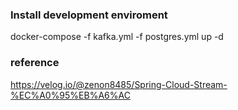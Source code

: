 ### Install development enviroment
docker-compose -f kafka.yml -f postgres.yml up -d

### reference
https://velog.io/@zenon8485/Spring-Cloud-Stream-%EC%A0%95%EB%A6%AC
